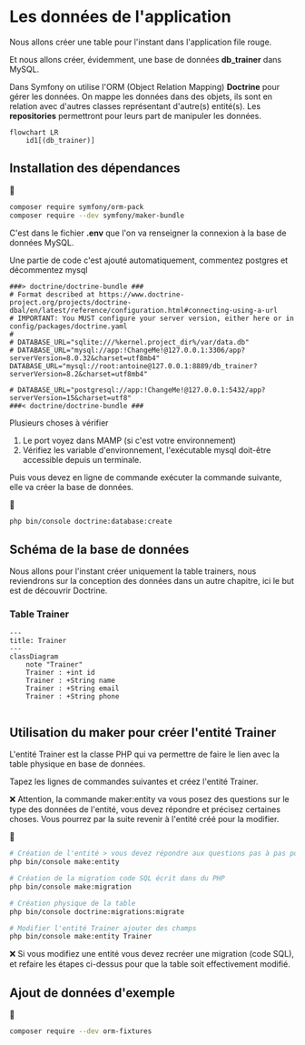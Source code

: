 # Les données de l'application

Nous allons créer une table pour l'instant dans l'application file rouge.

Et nous allons créer, évidemment, une base de données **db_trainer** dans MySQL.

Dans Symfony on utilise l'ORM (Object Relation Mapping) **Doctrine** pour gérer les données. On mappe les données dans des objets, ils sont en relation avec d'autres classes représentant d'autre(s) entité(s). Les **repositories** permettront pour leurs part de manipuler les données. 
 
```mermaid
flowchart LR
    id1[(db_trainer)]
```

## Installation des dépendances

🐚

```bash
composer require symfony/orm-pack
composer require --dev symfony/maker-bundle
```

C'est dans le fichier **.env** que l'on va renseigner la connexion à la base de données MySQL.

Une partie de code c'est ajouté automatiquement, commentez postgres et décommentez mysql

```t
###> doctrine/doctrine-bundle ###
# Format described at https://www.doctrine-project.org/projects/doctrine-dbal/en/latest/reference/configuration.html#connecting-using-a-url
# IMPORTANT: You MUST configure your server version, either here or in config/packages/doctrine.yaml
#
# DATABASE_URL="sqlite:///%kernel.project_dir%/var/data.db"
# DATABASE_URL="mysql://app:!ChangeMe!@127.0.0.1:3306/app?serverVersion=8.0.32&charset=utf8mb4"
DATABASE_URL="mysql://root:antoine@127.0.0.1:8889/db_trainer?serverVersion=8.2&charset=utf8mb4"

# DATABASE_URL="postgresql://app:!ChangeMe!@127.0.0.1:5432/app?serverVersion=15&charset=utf8"
###< doctrine/doctrine-bundle ###
```

Plusieurs choses à vérifier 

1. Le port voyez dans MAMP (si c'est votre environnement)
1. Vérifiez les variable d'environnement, l'exécutable mysql doit-être accessible depuis un terminale.

Puis vous devez en ligne de commande exécuter la commande suivante, elle va créer la base de données.

🚀

```bash
php bin/console doctrine:database:create
```


## Schéma de la base de données

Nous allons pour l'instant créer uniquement la table trainers, nous reviendrons sur la conception des données dans un autre chapitre, ici le but est de découvrir Doctrine.


### Table Trainer

```mermaid
---
title: Trainer
---
classDiagram
    note "Trainer"
    Trainer : +int id
    Trainer : +String name
    Trainer : +String email
    Trainer : +String phone
    
```

## Utilisation du maker pour créer l'entité Trainer

L'entité Trainer est la classe PHP qui va permettre de faire le lien avec la table physique en base de données.

Tapez les lignes de commandes suivantes et créez l'entité Trainer.

❌ Attention, la commande maker:entity va vous posez des questions sur le type des données de l'entité, vous devez répondre et précisez certaines choses. Vous pourrez par la suite revenir à l'entité créé pour la modifier.

🚀

```bash
# Création de l'entité > vous devez répondre aux questions pas à pas pour créer les champs.
php bin/console make:entity

# Création de la migration code SQL écrit dans du PHP
php bin/console make:migration

# Création physique de la table
php bin/console doctrine:migrations:migrate

# Modifier l'entité Trainer ajouter des champs
php bin/console make:entity Trainer
```

❌ Si vous modifiez une entité vous devez recréer une migration (code SQL), et refaire les étapes ci-dessus pour que la table soit effectivement modifié.


## Ajout de données d'exemple 

🚀

```bash
composer require --dev orm-fixtures
```

